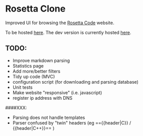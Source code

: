 Rosetta Clone
=============

Improved UI for browsing the [Rosetta Code](http://www.rosettacode.org) website.

To be hosted [here](http://www.rosettaclone.org). The dev version is currently hosted [here](54.187.102.233).

TODO:
-----

- Improve markdown parsing
- Statistics page
- Add more/better filters
- Tidy up code (MVC)
- configuration script (for downloading and parsing database)
- Unit tests
- Make website "responsive" (i.e. javascript) 
- register ip address with DNS 

####XXX:
- Parsing does not handle templates
- Parser confused by "twin" headers (eg =={{header|C}} / {{header|C++}}== )
